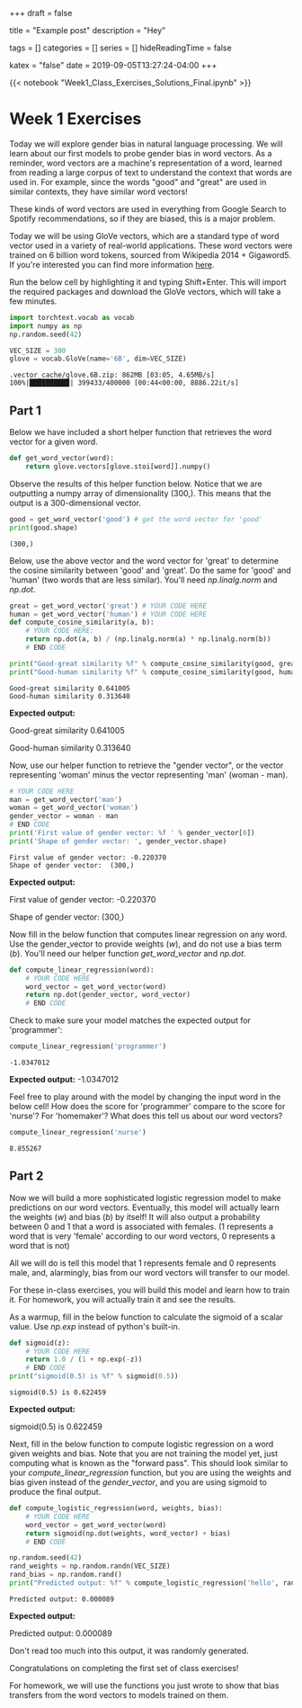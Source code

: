 +++ 
draft = false

title = "Example post"
description = "Hey"

tags = []
categories = []
series = []
hideReadingTime = false

katex = "false"
date = 2019-09-05T13:27:24-04:00
+++

{{< notebook "Week1_Class_Exercises_Solutions_Final.ipynb" >}}

<!-- Notebook Start -->


# Week 1 Exercises

Today we will explore gender bias in natural language processing. We will learn about our first models to probe gender bias in word vectors. As a reminder, word vectors are a machine's representation of a word, learned from reading a large corpus of text to understand the context that words are used in. For example, since the words "good" and "great" are used in similar contexts, they have similar word vectors!

These kinds of word vectors are used in everything from Google Search to Spotify recommendations, so if they are biased, this is a major problem.

Today we will be using GloVe vectors, which are a standard type of word vector used in a variety of real-world applications. These word vectors were trained on 6 billion word tokens, sourced from Wikipedia 2014 + Gigaword5. If you're interested you can find more information [here](https://nlp.stanford.edu/projects/glove/).

Run the below cell by highlighting it and typing Shift+Enter. This will import the required packages and download the GloVe vectors, which will take a few minutes.


```python
import torchtext.vocab as vocab
import numpy as np
np.random.seed(42)

VEC_SIZE = 300
glove = vocab.GloVe(name='6B', dim=VEC_SIZE)
```

    .vector_cache/glove.6B.zip: 862MB [03:05, 4.65MB/s]                           
    100%|█████████▉| 399433/400000 [00:44<00:00, 8886.22it/s]

## Part 1
Below we have included a short helper function that retrieves the word vector for a given word.


```python
def get_word_vector(word):
    return glove.vectors[glove.stoi[word]].numpy()
```

Observe the results of this helper function below. Notice that we are outputting a numpy array of dimensionality (300,). This means that the output is a 300-dimensional vector.


```python
good = get_word_vector('good') # get the word vector for 'good'
print(good.shape)
```

    (300,)


Below, use the above vector and the word vector for 'great' to determine the cosine similarity between 'good' and 'great'. Do the same for 'good' and 'human' (two words that are less similar). You'll need *np.linalg.norm* and *np.dot*.


```python
great = get_word_vector('great') # YOUR CODE HERE
human = get_word_vector('human') # YOUR CODE HERE
def compute_cosine_similarity(a, b):
    # YOUR CODE HERE:
    return np.dot(a, b) / (np.linalg.norm(a) * np.linalg.norm(b))
    # END CODE

print("Good-great similarity %f" % compute_cosine_similarity(good, great))
print("Good-human similarity %f" % compute_cosine_similarity(good, human))
```

    Good-great similarity 0.641005
    Good-human similarity 0.313640


**Expected output:**

Good-great similarity 0.641005

Good-human similarity 0.313640

Now, use our helper function to retrieve the "gender vector", or the vector representing 'woman' minus the vector representing 'man' (woman - man). 


```python
# YOUR CODE HERE
man = get_word_vector('man')
woman = get_word_vector('woman')
gender_vector = woman - man
# END CODE
print('First value of gender vector: %f ' % gender_vector[0])
print('Shape of gender vector: ', gender_vector.shape)
```

    First value of gender vector: -0.220370 
    Shape of gender vector:  (300,)


**Expected output:**

First value of gender vector: -0.220370 

Shape of gender vector:  (300,)

Now fill in the below function that computes linear regression on any word. Use the gender_vector to provide weights (*w*), and do not use a bias term (*b*). You'll need our helper function *get_word_vector* and *np.dot*.


```python
def compute_linear_regression(word):
    # YOUR CODE HERE
    word_vector = get_word_vector(word)
    return np.dot(gender_vector, word_vector)
    # END CODE
```

Check to make sure your model matches the expected output for 'programmer':


```python
compute_linear_regression('programmer')
```




    -1.0347012



**Expected output:**
-1.0347012

Feel free to play around with the model by changing the input word in the below cell! How does the score for 'programmer' compare to the score for 'nurse'? For 'homemaker'? What does this tell us about our word vectors?


```python
compute_linear_regression('nurse')
```




    8.855267



## Part 2

Now we will build a more sophisticated logistic regression model to make predictions on our word vectors. Eventually, this model will actually learn the weights (*w*) and bias (*b*) by itself! It will also output a probability between 0 and 1 that a word is associated with females. (1 represents a word that is very 'female' according to our word vectors, 0 represents a word that is not) 

All we will do is tell this model that 1 represents female and 0 represents male, and, alarmingly, bias from our word vectors will transfer to our model.

For these in-class exercises, you will build this model and learn how to train it. For homework, you will actually train it and see the results.

As a warmup, fill in the below function to calculate the sigmoid of a scalar value. Use *np.exp* instead of python's built-in.


```python
def sigmoid(z):
    # YOUR CODE HERE
    return 1.0 / (1 + np.exp(-z))
    # END CODE
print("sigmoid(0.5) is %f" % sigmoid(0.5))
```

    sigmoid(0.5) is 0.622459


**Expected output:**

sigmoid(0.5) is 0.622459

Next, fill in the below function to compute logistic regression on a word given weights and bias. Note that you are not training the model yet, just computing what is known as the "forward pass". This should look similar to your *compute_linear_regression* function, but you are using the weights and bias given instead of the *gender_vector*, and you are using sigmoid to produce the final output.


```python
def compute_logistic_regression(word, weights, bias):
    # YOUR CODE HERE
    word_vector = get_word_vector(word)
    return sigmoid(np.dot(weights, word_vector) + bias)
    # END CODE

np.random.seed(42)
rand_weights = np.random.randn(VEC_SIZE)
rand_bias = np.random.rand()
print("Predicted output: %f" % compute_logistic_regression('hello', rand_weights, rand_bias))
```

    Predicted output: 0.000089


**Expected output:**

Predicted output: 0.000089

Don't read too much into this output, it was randomly generated. 



Congratulations on completing the first set of class exercises!

For homework, we will use the functions you just wrote to show that bias transfers from the word vectors to models trained on them.


```python

```
<!-- Notebook End -->








